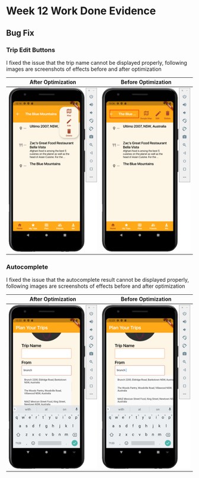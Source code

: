 # **Week 12 Work Done Evidence**

## Bug Fix

### Trip Edit Buttons

I fixed the issue that the trip name cannot be displayed properly, following images are screenshots of effects before and after optimization

| After Optimization                                           | Before Optimization                                          |
| ------------------------------------------------------------ | ------------------------------------------------------------ |
| ![new_trip](https://github.com/RachelYang1999/SOFT3888-Evidence/blob/main/Week12/img/new_trip.png) | ![old_edit_trip](https://github.com/RachelYang1999/SOFT3888-Evidence/blob/main/Week12/img/old_edit_trip.png) |

### Autocomplete

I fixed the issue that the autocomplete result cannot be displayed properly, following images are screenshots of effects before and after optimization

| After Optimization                                           | Before Optimization                                          |
| ------------------------------------------------------------ | ------------------------------------------------------------ |
| ![new_auto](https://github.com/RachelYang1999/SOFT3888-Evidence/blob/main/Week12/img/new_auto.png) | ![old_auto](https://github.com/RachelYang1999/SOFT3888-Evidence/blob/main/Week12/img/old_auto.png) |
